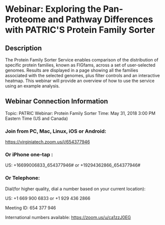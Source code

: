 # Webinar: Exploring the Pan-Proteome and Pathway Differences with PATRIC'S Protein Family Sorter

## Description
The Protein Family Sorter Service enables comparison of the distribution of specific protein families, known as FIGfams, across a set of user-selected genomes. Results are displayed in a page showing all the families associated with the selected genomes, plus filter controls and an interactive heatmap. This webinar will provide an overview of how to use the service using an example analysis.

## Webinar Connection Information
Topic: PATRIC Webinar: Protein Family Sorter
Time: May 31, 2018 3:00 PM Eastern Time (US and Canada)

### Join from PC, Mac, Linux, iOS or Android: 
https://virginiatech.zoom.us/j/654377946

### Or iPhone one-tap :

US: +16699006833,,654377946#  or +19294362866,,654377946# 

### Or Telephone:

Dial(for higher quality, dial a number based on your current location): 

US: +1 669 900 6833  or +1 929 436 2866 

Meeting ID: 654 377 946

International numbers available: https://zoom.us/u/ca1zzJ0EG
